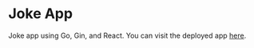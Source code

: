 # Joke App

Joke app using Go, Gin, and React. You can visit the deployed app [here](https://serene-dusk-55955.herokuapp.com/).
